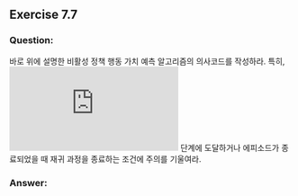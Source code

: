 ## Exercise 7.7

### Question:

바로 위에 설명한 비활성 정책 행동 가치 예측 알고리즘의 의사코드를 작성하라. 특히, ![equation](https://latex.codecogs.com/svg.latex?h) 단계에 도달하거나 에피소드가 종료되었을 때 재귀 과정을 종료하는 조건에 주의를 기울여라.

### Answer:
